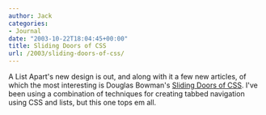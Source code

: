 ```yaml
---
author: Jack
categories:
- Journal
date: "2003-10-22T18:04:45+00:00"
title: Sliding Doors of CSS
url: /2003/sliding-doors-of-css/
---
```


A List Apart's new design is out, and along with it a few new articles, of which the most interesting is Douglas Bowman's [Sliding Doors of CSS][1]. I've been using a combination of techniques for creating tabbed navigation using CSS and lists, but this one tops em all.

 [1]: http://www.alistapart.com/articles/slidingdoors/ "A List Apart"